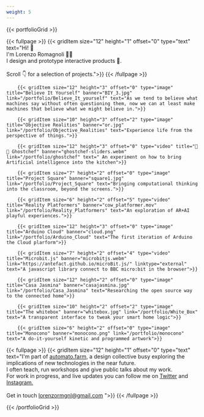 ```yaml
---
weight: 5
---
```


{{< portfolioGrid >}}

{{< fullpage >}}
		{{< gridItem size="12" height="1" offset="0" type="text" text="Hi! 👋  <br/> I'm Lorenzo Romagnoli 👨‍💻<br/> I design and prototype interactive products 🤖. <br/> <br/> Scroll 👇 for a selection of projects.">}}
{{< /fullpage >}}

	 	{{< gridItem size="12" height="3" offset="0" type="image" title="Believe It Yourself" banner="BIY_3.jpg" link="/portfolio/Believe_It_yourself" text="As we tend to believe what machines say without often questioning them, now we can at least make machines that believe what we might believe in.">}}

		{{< gridItem size="10" height="3" offset="2" type="image" title="Objective Realities" banner="or.jpg" link="/portfolio/Objective_Realities" text="Experience life from the perspective of things.">}}

		{{< gridItem size="12" height="3" offset="0" type="video" title="👻🍳 Ghostchef" banner="ghostchef-sliders.webm" link="/portfolio/ghostchef" text=" An experiment on how to bring Artificial intelligence into the kitchen">}}

		{{< gridItem size="7" height="2" offset="0" type="image" title="Project Square" banner="square1.jpg" link="/portfolio/Project_Square" text="Bringing computational thinking into the classroom, beyond the screens.">}}

		{{< gridItem size="6" height="2" offset="5" type="video" title="Reality Platformers" banner="cow_platformer.mov" link="/portfolio/Reality_Platformers" text="An exploration of AR+AI playful experiences.">}}

		{{< gridItem size="12" height="3" offset="0" type="image" title="Arduino Cloud" banner="cloud.png" link="/portfolio/Arduino_Cloud" text="The first iteration of Arduino the Cloud plarform">}}

		{{< gridItem size="7" height="2" offset="4" type="video" title="Microbit.js" banner="microbitjs.webm" link="https://antefact.github.io/microBit.js/" linktype="external" text="A javascript library connect to BBC micro:bit in the browser">}}

		{{< gridItem size="12" height="2" offset="0" type="image" title="Casa Jasmina" banner="casajasmina.jpg" link="/portfolio/Casa_Jasmina" text="Researching the open source way to the connected home">}}

		{{< gridItem size="10" height="2" offset="2" type="image" title="The whitebox" banner="whitebox.jpg" link="/portfolio/White_Box" text="A transparent interface to tweak your smart home logic">}}

		{{< gridItem size="6" height="2" offset="0" type="image" title="Monocono" banner="monocono.png" link="/portfolio/monocono" text="A do-it-yourself kinetic and programmed artwork">}}

{{< fullpage >}}
		{{< gridItem size="12" height="1" offset="0" type="text" text="I'm part of [automato.farm](automato.farm), a design collective busy exploring the implications of new technologies in the near future. <br>I often teach, run workshops and give public talks about my work.<br> For work in progress, and live updates you can follow me on [Twitter](https://twitter.com/10r3n20) and [Instagram.](https://www.instagram.com/10r3n20/)<br><br> Get in touch lorenzormgnl@gmail.com ">}}
{{< /fullpage >}}


{{< /portfolioGrid >}}
